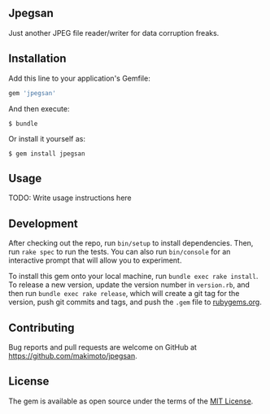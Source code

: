 Jpegsan
---

Just another JPEG file reader/writer for data corruption freaks.

## Installation

Add this line to your application's Gemfile:

```ruby
gem 'jpegsan'
```

And then execute:

    $ bundle

Or install it yourself as:

    $ gem install jpegsan

## Usage

TODO: Write usage instructions here

## Development

After checking out the repo, run `bin/setup` to install dependencies. Then, run `rake spec` to run the tests. You can also run `bin/console` for an interactive prompt that will allow you to experiment.

To install this gem onto your local machine, run `bundle exec rake install`. To release a new version, update the version number in `version.rb`, and then run `bundle exec rake release`, which will create a git tag for the version, push git commits and tags, and push the `.gem` file to [rubygems.org](https://rubygems.org).

## Contributing

Bug reports and pull requests are welcome on GitHub at https://github.com/makimoto/jpegsan.

## License

The gem is available as open source under the terms of the [MIT License](https://opensource.org/licenses/MIT).
